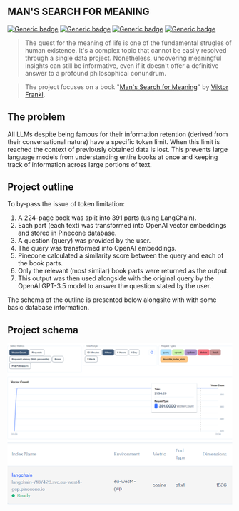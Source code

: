 ## MAN'S SEARCH FOR MEANING
[![Generic badge](https://img.shields.io/badge/languge-english-blue.svg)](https://shields.io/)
[![Generic badge](https://img.shields.io/badge/uses-openai-green.svg)](https://openai.com/)
[![Generic badge](https://img.shields.io/badge/uses-pinecone-black.svg)](https://www.pinecone.io/)
[![Generic badge](https://img.shields.io/badge/uses-langchain-red.svg)](https://github.com/hwchase17/langchain/tree/master)

> The quest for the meaning of life is one of the fundamental strugles of human existence. It's a complex topic that cannot be easily resolved through a single data project. Nonetheless, uncovering meaningful insights can still be informative, even if it doesn't offer a definitive answer to a profound philosophical conundrum.

> The project focuses on a book "[Man's Search for Meaning](https://www.amazon.com/Mans-Search-Meaning-Viktor-Frankl-ebook/dp/B009U9S6FI)" by [Viktor Frankl](https://en.wikipedia.org/wiki/Viktor_Frankl).


## The problem
All LLMs despite being famous for their information retention (derived from their conversational nature) have a specific token limit. When this limit is reached the context of previously obtained data is lost. This prevents large language models from understanding entire books at once and keeping track of information across large portions of text.

## Project outline
To by-pass the issue of token limitation:
1.	A 224-page book was split into 391 parts (using LangChain).
2.	Each part (each text) was transformed into OpenAI vector embeddings and stored in Pinecone database.
3.	A question (query) was provided by the user.
4.	The query was transformed into OpenAI embeddings.
5.	Pinecone calculated a similarity score between the query and each of the book parts.
6.	Only the relevant (most similar) book parts were returned as the output.
7.	This output was then used alongside with the original query by the OpenAI GPT-3.5 model to answer the question stated by the user.

The schema of the outline is presented below alongsite with with some basic database information.
## Project schema


<img src="images/chart.png">
<img src="images/info.png">


